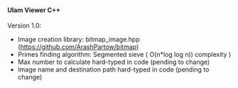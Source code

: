 #### Ulam Viewer C++

Version 1.0:
  - Image creation library: bitmap_image.hpp (https://github.com/ArashPartow/bitmap)
  - Primes finding algorithm: Segmented sieve ( O(n*log log n)) complexity )
  - Max number to calculate hard-typed in code (pending to change)
  - Image name and destination path hard-typed in code (pending to change)
